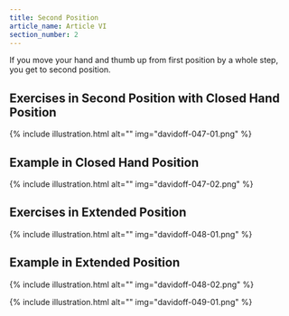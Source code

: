 ```yaml
---
title: Second Position
article_name: Article VI
section_number: 2
---
```


If you move your hand and thumb up from first position by a whole step, you get to second position.

## Exercises in Second Position with Closed Hand Position

{% include illustration.html alt="" img="davidoff-047-01.png" %}

## Example in Closed Hand Position

{% include illustration.html alt="" img="davidoff-047-02.png" %}

## Exercises in Extended Position

{% include illustration.html alt="" img="davidoff-048-01.png" %}

## Example in Extended Position

{% include illustration.html alt="" img="davidoff-048-02.png" %}

{% include illustration.html alt="" img="davidoff-049-01.png" %}
